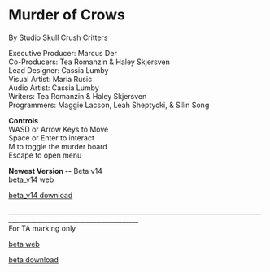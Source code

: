 # Murder of Crows
By Studio Skull Crush Critters

Executive Producer: Marcus Der <br>
Co-Producers: Tea Romanzin & Haley Skjersven <br>
Lead Designer: Cassia Lumby <br>
Visual Artist: Maria Rusic <br>
Audio Artist: Cassia Lumby <br>
Writers: Tea Romanzin & Haley Skjersven <br>
Programmers: Maggie Lacson, Leah Sheptycki, & Silin Song <br>

**Controls** <br>
WASD or Arrow Keys to Move <br>
Space or Enter to  interact <br>
M to toggle the murder board <br>
Escape to open menu <br>

**Newest Version --** Beta v14 <br>
[beta_v14 web](Beta_v14/index.html) 

[beta_v14 download](Beta_v14.zip)

______________________________________________________________________________________________________________________ <br>
For TA marking only

[beta web](Beta_v2/index.html) 

[beta download](Beta_v2.zip)
